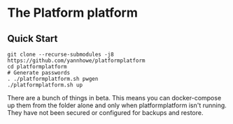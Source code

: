 # The Platform platform

## Quick Start
```
git clone --recurse-submodules -j8 https://github.com/yannhowe/platformplatform
cd platformplatform
# Generate passwords
. ./platformplatform.sh pwgen
./platformplatform.sh up
```
There are a bunch of things in beta. This means you can docker-compose up them from the folder alone and only when platformplatform isn't running. They have not been secured or configured for backups and restore.